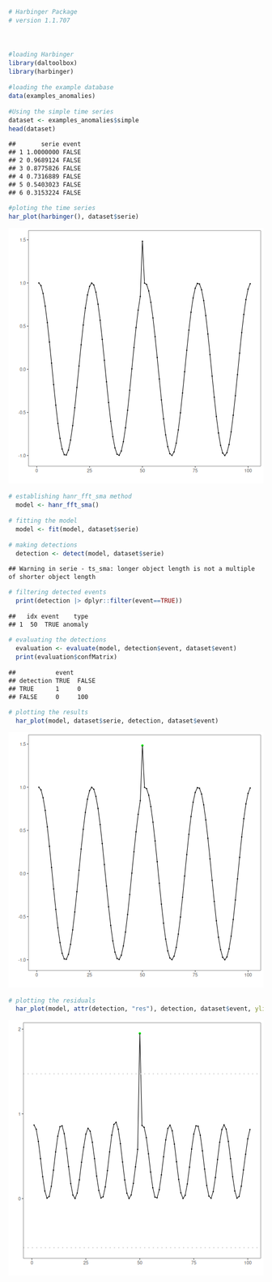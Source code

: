
``` r
# Harbinger Package
# version 1.1.707



#loading Harbinger
library(daltoolbox)
library(harbinger) 
```


``` r
#loading the example database
data(examples_anomalies)
```


``` r
#Using the simple time series 
dataset <- examples_anomalies$simple
head(dataset)
```

```
##       serie event
## 1 1.0000000 FALSE
## 2 0.9689124 FALSE
## 3 0.8775826 FALSE
## 4 0.7316889 FALSE
## 5 0.5403023 FALSE
## 6 0.3153224 FALSE
```


``` r
#ploting the time series
har_plot(harbinger(), dataset$serie)
```

![plot of chunk unnamed-chunk-4](fig/hanr_fft_sma/unnamed-chunk-4-1.png)


``` r
# establishing hanr_fft_sma method 
  model <- hanr_fft_sma()
```


``` r
# fitting the model
  model <- fit(model, dataset$serie)
```


``` r
# making detections
  detection <- detect(model, dataset$serie)
```

```
## Warning in serie - ts_sma: longer object length is not a multiple of shorter object length
```


``` r
# filtering detected events
  print(detection |> dplyr::filter(event==TRUE))
```

```
##   idx event    type
## 1  50  TRUE anomaly
```


``` r
# evaluating the detections
  evaluation <- evaluate(model, detection$event, dataset$event)
  print(evaluation$confMatrix)
```

```
##           event      
## detection TRUE  FALSE
## TRUE      1     0    
## FALSE     0     100
```


``` r
# plotting the results
  har_plot(model, dataset$serie, detection, dataset$event)
```

![plot of chunk unnamed-chunk-10](fig/hanr_fft_sma/unnamed-chunk-10-1.png)


``` r
# plotting the residuals
  har_plot(model, attr(detection, "res"), detection, dataset$event, yline = attr(detection, "threshold"))
```

![plot of chunk unnamed-chunk-11](fig/hanr_fft_sma/unnamed-chunk-11-1.png)
